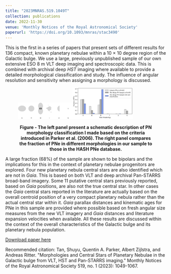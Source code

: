 ```yaml
---
title: "2023MNRAS.519.1049T"
collection: publications
date: 2022-11-30
venue: 'Monthly Notices of the Royal Astronomical Society'
paperurl: 'https://doi.org/10.1093/mnras/stac3490'
---
```

This is the first in a series of papers that present sets of different results for 136 compact, known planetary nebulae within a 10 × 10 degree region of the Galactic bulge. We use a large, previously unpublished sample of our own extensive ESO 8 m VLT deep imaging and spectroscopic data. This is combined with archival deep _HST_ imaging where available to provide a detailed morphological classification and study. The influence of angular resolution and sensitivity when assigning a morphology is discussed.
<figure>
<p float="center">
<img src="/images/ERBIAS.png" alt="" style="margin: 0; width:40%"/><img src="/images/morpo_fraction.png" alt="" style="margin: 0; width:45%"/>
</p>
<figcaption align = "center"><b>Figure - The left panel present a schematic description of PN morphology classification I made based on the criteria introduced in Parker et al. (2006). The right panel compares the fraction of PNe in different morphologies in our sample to those in the HASH PNe database.</b></figcaption>
</figure>

A large fraction (68%) of the sample are shown to be bipolars and the implications for this in the context of planetary nebulae progenitors are explored. Four new planetary nebula central stars are also identified which are not in _Gaia_. This is based on both VLT and deep archival Pan-STARRS broad-band imagery. Some 11 putative central stars previously reported, based on _Gaia_ positions, are also not the true central star. In other cases the _Gaia_ central stars reported in the literature are actually based on the overall centroid position of a very compact planetary nebula rather than the actual central star within it. _Gaia_ parallax distances and kinematic ages for PNe in this sample are provided where possible based on fresh angular size measures from the new VLT imagery and _Gaia_ distances and literature expansion velocities when available. All these results are discussed within the context of the overall characteristics of the Galactic bulge and its planetary nebula population.

[Download paper here](https://doi.org/10.1093/mnras/stac3490)

Recommended citation: Tan, Shuyu, Quentin A. Parker, Albert Zijlstra, and Andreas Ritter. "Morphologies and Central Stars of Planetary Nebulae in the Galactic bulge from VLT, HST and Pan-STARRS imaging." Monthly Notices of the Royal Astronomical Society 519, no. 1 (2023): 1049-1067.
